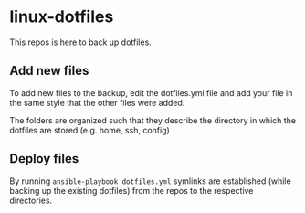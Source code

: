 # linux-dotfiles

This repos is here to back up dotfiles.

## Add new files

To add new files to the backup, edit the dotfiles.yml file and add your file in the same style that the other files were added.

The folders are organized such that they describe the directory in which the dotfiles are stored (e.g. home, ssh, config)

## Deploy files

By running `ansible-playbook dotfiles.yml` symlinks are established (while backing up the existing dotfiles) from the repos to the respective directories.
